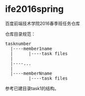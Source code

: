 # ife2016spring
百度前端技术学院2016春季班任务仓库

仓库目录规范：

<pre>
tasknumber
  |----member1name
  |      |----task files
  |
  |----...
  |
  |----memberNname
         |----task files
</pre> 
参考已建目录task1的结构。


